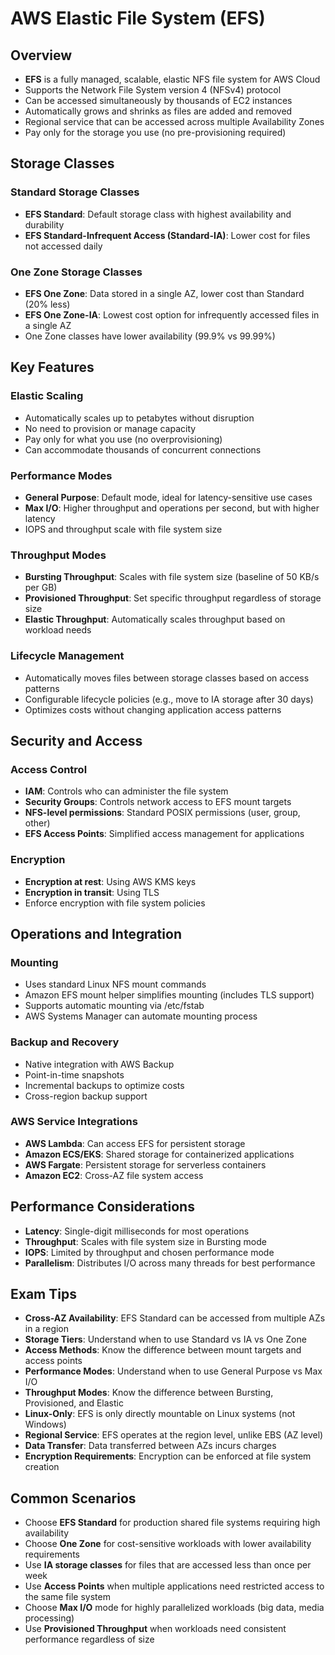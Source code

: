 # AWS Elastic File System (EFS)

## Overview
- **EFS** is a fully managed, scalable, elastic NFS file system for AWS Cloud
- Supports the Network File System version 4 (NFSv4) protocol
- Can be accessed simultaneously by thousands of EC2 instances
- Automatically grows and shrinks as files are added and removed
- Regional service that can be accessed across multiple Availability Zones
- Pay only for the storage you use (no pre-provisioning required)

## Storage Classes

### Standard Storage Classes
- **EFS Standard**: Default storage class with highest availability and durability
- **EFS Standard-Infrequent Access (Standard-IA)**: Lower cost for files not accessed daily

### One Zone Storage Classes
- **EFS One Zone**: Data stored in a single AZ, lower cost than Standard (20% less)
- **EFS One Zone-IA**: Lowest cost option for infrequently accessed files in a single AZ
- One Zone classes have lower availability (99.9% vs 99.99%)

## Key Features

### Elastic Scaling
- Automatically scales up to petabytes without disruption
- No need to provision or manage capacity
- Pay only for what you use (no overprovisioning)
- Can accommodate thousands of concurrent connections

### Performance Modes
- **General Purpose**: Default mode, ideal for latency-sensitive use cases
- **Max I/O**: Higher throughput and operations per second, but with higher latency
- IOPS and throughput scale with file system size

### Throughput Modes
- **Bursting Throughput**: Scales with file system size (baseline of 50 KB/s per GB)
- **Provisioned Throughput**: Set specific throughput regardless of storage size
- **Elastic Throughput**: Automatically scales throughput based on workload needs

### Lifecycle Management
- Automatically moves files between storage classes based on access patterns
- Configurable lifecycle policies (e.g., move to IA storage after 30 days)
- Optimizes costs without changing application access patterns

## Security and Access

### Access Control
- **IAM**: Controls who can administer the file system
- **Security Groups**: Controls network access to EFS mount targets
- **NFS-level permissions**: Standard POSIX permissions (user, group, other)
- **EFS Access Points**: Simplified access management for applications

### Encryption
- **Encryption at rest**: Using AWS KMS keys
- **Encryption in transit**: Using TLS
- Enforce encryption with file system policies

## Operations and Integration

### Mounting
- Uses standard Linux NFS mount commands
- Amazon EFS mount helper simplifies mounting (includes TLS support)
- Supports automatic mounting via /etc/fstab
- AWS Systems Manager can automate mounting process

### Backup and Recovery
- Native integration with AWS Backup
- Point-in-time snapshots
- Incremental backups to optimize costs
- Cross-region backup support

### AWS Service Integrations
- **AWS Lambda**: Can access EFS for persistent storage
- **Amazon ECS/EKS**: Shared storage for containerized applications
- **AWS Fargate**: Persistent storage for serverless containers
- **Amazon EC2**: Cross-AZ file system access

## Performance Considerations
- **Latency**: Single-digit milliseconds for most operations
- **Throughput**: Scales with file system size in Bursting mode
- **IOPS**: Limited by throughput and chosen performance mode
- **Parallelism**: Distributes I/O across many threads for best performance

## Exam Tips
- **Cross-AZ Availability**: EFS Standard can be accessed from multiple AZs in a region
- **Storage Tiers**: Understand when to use Standard vs IA vs One Zone
- **Access Methods**: Know the difference between mount targets and access points
- **Performance Modes**: Understand when to use General Purpose vs Max I/O
- **Throughput Modes**: Know the difference between Bursting, Provisioned, and Elastic
- **Linux-Only**: EFS is only directly mountable on Linux systems (not Windows)
- **Regional Service**: EFS operates at the region level, unlike EBS (AZ level)
- **Data Transfer**: Data transferred between AZs incurs charges
- **Encryption Requirements**: Encryption can be enforced at file system creation

## Common Scenarios
- Choose **EFS Standard** for production shared file systems requiring high availability
- Choose **One Zone** for cost-sensitive workloads with lower availability requirements
- Use **IA storage classes** for files that are accessed less than once per week
- Use **Access Points** when multiple applications need restricted access to the same file system
- Choose **Max I/O** mode for highly parallelized workloads (big data, media processing)
- Use **Provisioned Throughput** when workloads need consistent performance regardless of size